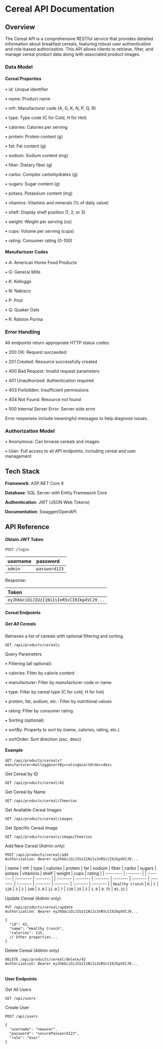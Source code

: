 # Cereal API Documentation

## Overview
The Cereal API is a comprehensive RESTful service that provides detailed information about breakfast cereals, featuring robust user authentication and role-based authorization. This API allows clients to retrieve, filter, and manage cereal product data along with associated product images.

### Data Model
#### Cereal Properties
•	id: Unique identifier

•	name: Product name

•	mfr: Manufacturer code (A, G, K, N, P, Q, R)

•	type: Type code (C for Cold, H for Hot)

•	calories: Calories per serving

•	protein: Protein content (g)

•	fat: Fat content (g)

•	sodium: Sodium content (mg)

•	fiber: Dietary fiber (g)

•	carbo: Complex carbohydrates (g)

•	sugars: Sugar content (g)

•	potass: Potassium content (mg)

•	vitamins: Vitamins and minerals (% of daily value)

•	shelf: Display shelf position (1, 2, or 3)

•	weight: Weight per serving (oz)

•	cups: Volume per serving (cups)

•	rating: Consumer rating (0-100)

#### Manufacturer Codes

•	A: American Home Food Products

•	G: General Mills

•	K: Kelloggs

•	N: Nabisco

•	P: Post

•	Q: Quaker Oats

•	R: Ralston Purina

### Error Handling
All endpoints return appropriate HTTP status codes:

•	200 OK: Request succeeded

•	201 Created: Resource successfully created

•	400 Bad Request: Invalid request parameters

•	401 Unauthorized: Authentication required

•	403 Forbidden: Insufficient permissions

•	404 Not Found: Resource not found

•	500 Internal Server Error: Server-side error

Error responses include meaningful messages to help diagnose issues.

### Authorization Model
•	Anonymous: Can browse cereals and images

•	User: Full access to all API endpoints, including cereal and user management

## Tech Stack

**Framework**: ASP.NET Core 8

**Database**: SQL Server with Entity Framework Core

**Authentication**: JWT (JSON Web Tokens)

**Documentation**: Swagger/OpenAPI



## API Reference

#### Obtain JWT Token

```http
POST /login

```

| username | password     
| :-------- | :------- |
| `admin` | `password123` 

Response: 

| Token | 
| :-------- | 
| `eyJhbGciOiJIUzI1NiIsInR5cCI6IkpXVCJ9...`

#### Cereal Endpoints
##### Get All Cereals

Retrieves a list of cereals with optional filtering and sorting.
```http
GET /api/products/cereals
```

Query Parameters

•	Filtering (all optional):

•	calories: Filter by calorie content

•	manufacturer: Filter by manufacturer code or name

•	type: Filter by cereal type (C for cold, H for hot)

•	protein, fat, sodium, etc.: Filter by nutritional values

•	rating: Filter by consumer rating

•	Sorting (optional):

•	sortBy: Property to sort by (name, calories, rating, etc.)

•	sortOrder: Sort direction (asc, desc)

#### Example
```http
GET /api/products/cereals?manufacturer=Kellogg&sortBy=rating&sortOrder=desc
```

Get Cereal by ID
```http
GET /api/products/cereal/42
```
Get Cereal by Name
```http
GET /api/products/cereal/Cheerios
```
Get Available Cereal Images
```http
GET /api/products/cereal/images
```
Get Specific Cereal Image
```http
GET /api/products/cereals/image/Cheerios
```
Add New Cereal (Admin only)
```http
POST /api/products/cereal/add
Authorization: Bearer eyJhbGciOiJIUzI1NiIsInR5cCI6IkpXVCJ9...
```

| name | mfr | type | calories | protein | fat | sodium | fiber | carbo | sugars | potass | vitamins | shelf | weight | cups | rating |
| :-------- | :------- | | :------- | :-------- | :------- | | :------- | :------- | :------- | :------- | :------- | :------- | :------- | :------- | :------- | :------- | :------- |
| `Healthy Crunch` | `K` | `C` | `120` | `3` | `2` | `140` | `5.0` | `12.0` | `7` | `130` | `25` | `2` | `1.0` | `0.75` | `45.32` | 

Update Cereal (Admin only)
```http
PUT /api/products/cereal/update
Authorization: Bearer eyJhbGciOiJIUzI1NiIsInR5cCI6IkpXVCJ9...

{
  "id": 42,
  "name": "Healthy Crunch",
  "calories": 115,
  // Other properties...
}

```

Delete Cereal (Admin only)
```http
DELETE /api/products/cereal/delete/42
Authorization: Bearer eyJhbGciOiJIUzI1NiIsInR5cCI6IkpXVCJ9...


```

#### User Endpoints
Get All Users
```http
GET /api/users
```
Create User

```http
POST /api/users

{
  "username": "newuser",
  "password": "securePassword123",
  "role": "User"
}
```



